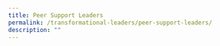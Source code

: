```yaml
---
title: Peer Support Leaders
permalink: /transformational-leaders/peer-support-leaders/
description: ""
---
```

